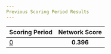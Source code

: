 ```yaml
---
Previous Scoring Period Results
---
```


| Scoring Period | Network Score  |
|----------------|:--------------:|
|[0](0/README.md)|**0.396**       |  
